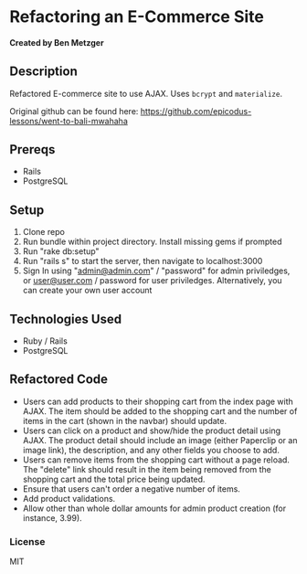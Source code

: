 # Refactoring an E-Commerce Site

#### Created by Ben Metzger

## Description

Refactored E-commerce site to use AJAX. Uses `bcrypt` and `materialize`. 

Original github can be found here: https://github.com/epicodus-lessons/went-to-bali-mwahaha

## Prereqs

* Rails
* PostgreSQL

## Setup

1) Clone repo
2) Run bundle within project directory. Install missing gems if prompted
3) Run "rake db:setup"
4) Run "rails s" to start the server, then navigate to localhost:3000
5) Sign In using "admin@admin.com" / "password" for admin priviledges, or user@user.com / password for user priviledges. Alternatively, you can create your own user account

## Technologies Used

* Ruby / Rails
* PostgreSQL

## Refactored Code

* Users can add products to their shopping cart from the index page with AJAX. The item should be added to the shopping cart and the number of items in the cart (shown in the navbar) should update.
* Users can click on a product and show/hide the product detail using AJAX. The product detail should include an image (either Paperclip or an image link), the description, and any other fields you choose to add.
* Users can remove items from the shopping cart without a page reload. The "delete" link should result in the item being removed from the shopping cart and the total price being updated.
* Ensure that users can't order a negative number of items.
* Add product validations.
* Allow other than whole dollar amounts for admin product creation (for instance, 3.99).


### License

MIT